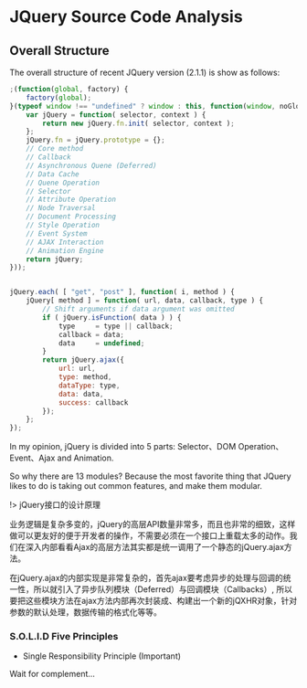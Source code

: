 # JQuery Source Code Analysis

## Overall Structure

The overall structure of recent JQuery version (2.1.1) is show as follows:

```javascript
;(function(global, factory) {
    factory(global);
}(typeof window !== "undefined" ? window : this, function(window, noGlobal) {
    var jQuery = function( selector, context ) {
		return new jQuery.fn.init( selector, context );
	};
	jQuery.fn = jQuery.prototype = {};
	// Core method
	// Callback
	// Asynchronous Quene (Deferred)
	// Data Cache
	// Quene Operation
	// Selector
	// Attribute Operation
	// Node Traversal
	// Document Processing
	// Style Operation
	// Event System
	// AJAX Interaction
	// Animation Engine
	return jQuery;
}));


jQuery.each( [ "get", "post" ], function( i, method ) {
    jQuery[ method ] = function( url, data, callback, type ) {
		// Shift arguments if data argument was omitted
		if ( jQuery.isFunction( data ) ) {
			type     = type || callback;
			callback = data;
			data     = undefined;
		}
		return jQuery.ajax({
			url: url,
			type: method,
			dataType: type,
			data: data,
			success: callback
		});
	};
});
```

In my opinion, jQuery is divided into 5 parts: Selector、DOM Operation、Event、Ajax and Animation.

So why there are 13 modules? Because the most favorite thing that JQuery likes to do is taking out common features, and make them modular.

!> jQuery接口的设计原理

业务逻辑是复杂多变的，jQuery的高层API数量非常多，而且也非常的细致，这样做可以更友好的便于开发者的操作，不需要必须在一个接口上重载太多的动作。我们在深入内部看看Ajax的高层方法其实都是统一调用了一个静态的jQuery.ajax方法。

在jQuery.ajax的内部实现是非常复杂的，首先ajax要考虑异步的处理与回调的统一性，所以就引入了异步队列模块（Deferred）与回调模块（Callbacks）, 所以要把这些模块方法在ajax方法内部再次封装成、构建出一个新的jQXHR对象，针对参数的默认处理，数据传输的格式化等等。

### S.O.L.I.D Five Principles

- Single Responsibility Principle (Important)

Wait for complement...

##

